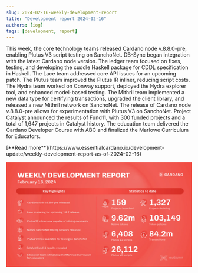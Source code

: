 ```yaml
---
slug: 2024-02-16-weekly-development-report
title: "Development report 2024-02-16"
authors: [iog]
tags: [development, report]
---
```


This week, the core technology teams released Cardano node v.8.8.0-pre, enabling Plutus V3 script testing on SanchoNet. DB-Sync began integration with the latest Cardano node version. The ledger team focused on fixes, testing, and developing the cuddle Haskell package for CDDL specification in Haskell. The Lace team addressed core API issues for an upcoming patch. The Plutus team improved the Plutus IR inliner, reducing script costs. The Hydra team worked on Conway support, deployed the Hydra explorer tool, and enhanced model-based testing. The Mithril team implemented a new data type for certifying transactions, upgraded the client library, and released a new Mithril network on SanchoNet. The release of Cardano node v.8.8.0-pre allows for experimentation with Plutus V3 on SanchoNet. Project Catalyst announced the results of Fund11, with 300 funded projects and a total of 1,647 projects in Catalyst history. The education team delivered the Cardano Developer Course with ABC and finalized the Marlowe Curriculum for Educators.

<div style={{ textAlign: 'right' }}>
 [**Read more**](https://www.essentialcardano.io/development-update/weekly-development-report-as-of-2024-02-16) 
</div>

 ![weekly development report](./banner.webp)

